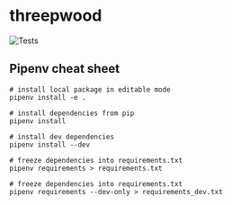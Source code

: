 # threepwood

![Tests](https://github.com/mc7h/threepwood/actions/workflows/tests.yml/badge.svg)

## Pipenv cheat sheet

```shell
# install local package in editable mode
pipenv install -e .

# install dependencies from pip
pipenv install

# install dev dependencies 
pipenv install --dev  

# freeze dependencies into requirements.txt
pipenv requirements > requirements.txt

# freeze dependencies into requirements.txt
pipenv requirements --dev-only > requirements_dev.txt
```
